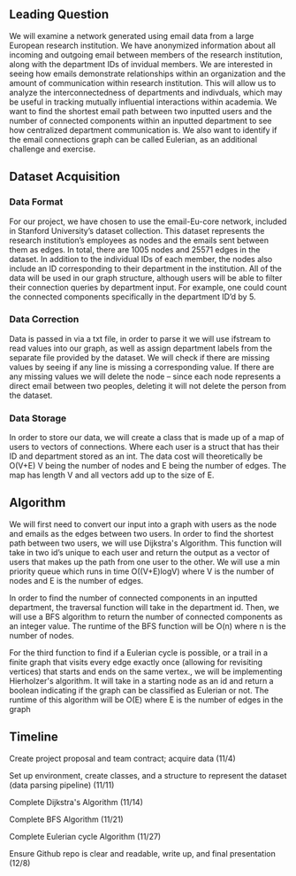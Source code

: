## Leading Question 

We will examine a network generated using email data from a large European research institution. We have anonymized information about all incoming and outgoing email between members of the research institution, along with the department IDs of invidual members.
We are interested in seeing how emails demonstrate relationships within an organization and the amount of communication within research institution. This will allow us to analyze the interconnectedness of departments and indivduals, which may be useful in tracking mutually influential interactions within academia. We want to find the shortest email path between two inputted users and the number of connected components within an inputted department to see how centralized department communication is. We also want to identify if the email connections graph can be called Eulerian, as an additional challenge and exercise.

## Dataset Acquisition



### Data Format
For our project, we have chosen to use the email-Eu-core network, included in Stanford University’s dataset collection. This dataset represents the research institution’s employees as nodes and the emails sent between them as edges. In total, there are 1005 nodes and 25571 edges in the dataset. In addition to the individual IDs of each member, the nodes also include an ID corresponding to their department in the institution. All of the data will be used in our graph structure, although users will be able to filter their connection queries by department input. For example, one could count the connected components specifically in the department ID’d by 5.


### Data Correction
Data is passed in via a txt file, in order to parse it we will use ifstream to read values into our graph, as well as assign department labels from the separate file provided by the dataset. We will check if there are missing values by seeing if any line is missing a corresponding value. If there are any missing values we will delete the node – since each node represents a direct email between two peoples, deleting it will not delete the person from the dataset.

### Data Storage
In order to store our data, we will create a class that is made up of a map of users to vectors of connections. Where each user is a struct that has their ID and department stored as an int. The data cost will theoretically be O(V+E) V being the number of nodes and E being the number of edges. The map has length V and all vectors add up to the size of E.

## Algorithm 
We will first need to convert our input into a graph with users as the node and emails as the edges between two users. In order to find the shortest path between two users, we will use Dijkstra's Algorithm.  This function will take in two id’s unique to each user and return the output as a vector of users that makes up the path from one user to the other. We will use a min priority queue which runs in time O((V+E)logV) where V is the number of nodes and E is the number of edges. 

In order to find the number of connected components in an inputted department, the traversal function will take in the department id. Then, we will use a BFS algorithm to return the number of connected components as an integer value. The runtime of the BFS function will be O(n) where n is the number of nodes. 

For the third function to find if a Eulerian cycle is possible, or a trail in a finite graph that visits every edge exactly once (allowing for revisiting vertices) that starts and ends on the same vertex., we will be implementing Hierholzer's algorithm. It will take in a starting node as an id and return a boolean indicating if the graph can be classified as Eulerian or not. The runtime of this algorithm will be O(E) where E is the number of edges in the graph

## Timeline
Create project proposal and team contract; acquire data  (11/4)

Set up environment, create classes, and a structure to represent the dataset (data parsing pipeline) (11/11)

Complete Dijkstra's Algorithm (11/14)

Complete BFS Algorithm (11/21)

Complete Eulerian cycle Algorithm (11/27)

Ensure Github repo is clear and readable, write up, and final presentation (12/8)

